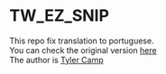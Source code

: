 # TW_EZ_SNIP

This repo fix translation to portuguese.<br>
You can check the original version [here](https://tylercamp.me/tw/ez-snipe.js)<br>
The author is [Tyler Camp](https://tylercamp.me)
